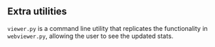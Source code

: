 ## Extra utilities

`viewer.py` is a command line utility that replicates the functionality in `webviewer.py`, allowing the user to see the updated stats.